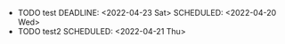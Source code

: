 - TODO test
  DEADLINE: <2022-04-23 Sat>
  SCHEDULED: <2022-04-20 Wed>
- TODO test2
  SCHEDULED: <2022-04-21 Thu>